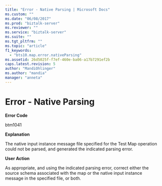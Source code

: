 ```yaml
---
title: "Error - Native Parsing | Microsoft Docs"
ms.custom: ""
ms.date: "06/08/2017"
ms.prod: "biztalk-server"
ms.reviewer: ""
ms.service: "biztalk-server"
ms.suite: ""
ms.tgt_pltfrm: ""
ms.topic: "article"
f1_keywords: 
  - "bts10.map.error.nativeParsing"
ms.assetid: 26d5025f-f7ef-460e-ba06-a17b7291ef2b
caps.latest.revision: 5
author: "MandiOhlinger"
ms.author: "mandia"
manager: "anneta"
---
```

# Error - Native Parsing
**Error Code**  
  
 btm1041  
  
 **Explanation**  
  
 The native input instance message file specified for the Test Map operation could not be parsed, and generated the indicated parsing error.  
  
 **User Action**  
  
 As appropriate, and using the indicated parsing error, correct either the source schema associated with the map or the native input instance message in the specified file, or both.